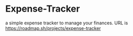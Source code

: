 # Expense-Tracker
a simple expense tracker to manage your finances.
URL is https://roadmap.sh/projects/expense-tracker
